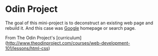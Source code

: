 # Odin Project
The goal of this mini-project is to deconstruct an existing web page and rebuild it. And this case was <a href="https://www.google.com/">Google</a> homepage or search page.

From The Odin Project's [curriculum] (http://www.theodinproject.com/courses/web-development-101/lessons/html-css)
